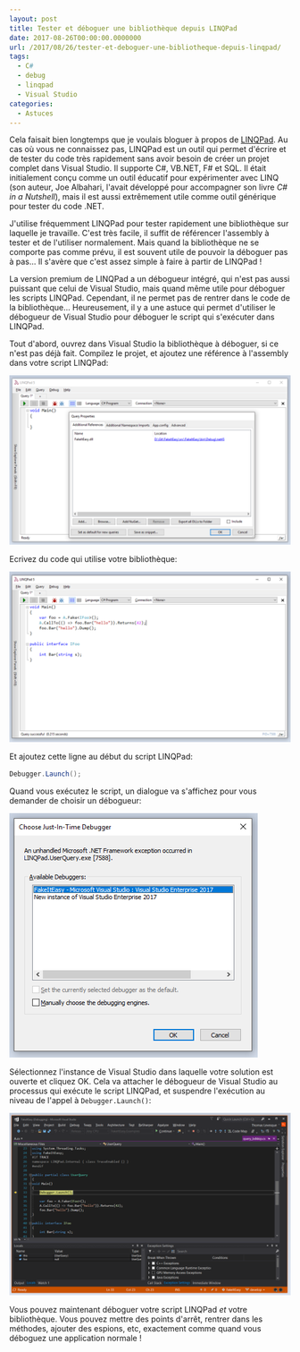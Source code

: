 ```yaml
---
layout: post
title: Tester et déboguer une bibliothèque depuis LINQPad
date: 2017-08-26T00:00:00.0000000
url: /2017/08/26/tester-et-deboguer-une-bibliotheque-depuis-linqpad/
tags:
  - C#
  - debug
  - linqpad
  - Visual Studio
categories:
  - Astuces
---
```



Cela faisait bien longtemps que je voulais bloguer à propos de [LINQPad](http://www.linqpad.net/). Au cas où vous ne connaissez pas, LINQPad est un outil qui permet d'écrire et de tester du code très rapidement sans avoir besoin de créer un projet complet dans Visual Studio. Il supporte C#, VB.NET, F# et SQL. Il était initialement conçu comme un outil éducatif pour expérimenter avec LINQ (son auteur, Joe Albahari, l'avait développé pour accompagner son livre *C# in a Nutshell*), mais il est aussi extrêmement utile comme outil générique pour tester du code .NET.

J'utilise fréquemment LINQPad pour tester rapidement une bibliothèque sur laquelle je travaille. C'est très facile, il suffit de référencer l'assembly à tester et de l'utiliser normalement. Mais quand la bibliothèque ne se comporte pas comme prévu, il est souvent utile de pouvoir la déboguer pas à pas... Il s'avère que c'est assez simple à faire à partir de LINQPad !

La version premium de LINQPad a un débogueur intégré, qui n'est pas aussi puissant que celui de Visual Studio, mais quand même utile pour déboguer les scripts LINQPad. Cependant, il ne permet pas de rentrer dans le code de la bibliothèque... Heureusement, il y a une astuce qui permet d'utiliser le débogueur de Visual Studio pour déboguer le script qui s'exécuter dans LINQPad.

Tout d'abord, ouvrez dans Visual Studio la bibliothèque à déboguer, si ce n'est pas déjà fait. Compilez le projet, et ajoutez une référence à l'assembly dans votre script LINQPad:

![Add reference to the library](linqpad-add-reference.png)

Ecrivez du code qui utilise votre bibliothèque:

![Use your library from LINQPad](linqpad-use-library.png)

Et ajoutez cette ligne au début du script LINQPad:

```csharp
Debugger.Launch();
```

Quand vous exécutez le script, un dialogue va s'affichez pour vous demander de choisir un débogueur:

![Choose a debugger](choose-debugger.png)

Sélectionnez l'instance de Visual Studio dans laquelle votre solution est ouverte et cliquez OK. Cela va attacher le débogueur de Visual Studio au processus qui exécute le script LINQPad, et suspendre l'exécution au niveau de l'appel à `Debugger.Launch()`:

![Debugging in Visual Studio](debugging-in-vs.png)

Vous pouvez maintenant déboguer votre script LINQPad *et* votre bibliothèque. Vous pouvez mettre des points d'arrêt, rentrer dans les méthodes, ajouter des espions, etc, exactement comme quand vous déboguez une application normale !

